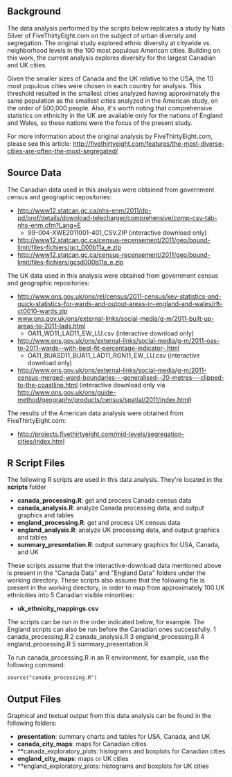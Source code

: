 ## Background
The data analysis performed by the scripts below replicates a study by Nata Silver of FiveThirtyEight.com on the subject of urban diversity and segregation. The original study explored ethnic diversity at citywide vs. neighborhood levels in the 100 most populous American cities. Building on this work, the current analysis explores diversity for the largest Canadian and UK cities. 

Given the smaller sizes of Canada and the UK relative to the USA, the 10 most populous cities were chosen in each country for analysis. This threshold resulted in the smallest cities analyzed having approximately the same population as the smallest cities analyzed in the American study, on the order of 500,000 people. Also, it's worth noting that comprehensive statistics on ethnicity in the UK are available only for the nations of England and Wales, so these nations were the focus of the present study.

For more information about the original analysis by FiveThirtyEight.com, please see this article:
http://fivethirtyeight.com/features/the-most-diverse-cities-are-often-the-most-segregated/

## Source Data

The Canadian data used in this analysis were obtained from government census and geographic repositories:
* http://www12.statcan.gc.ca/nhs-enm/2011/dp-pd/prof/details/download-telecharger/comprehensive/comp-csv-tab-nhs-enm.cfm?Lang=E
  * 99-004-XWE2011001-401_CSV.ZIP (interactive download only)
* http://www12.statcan.gc.ca/census-recensement/2011/geo/bound-limit/files-fichiers/gct_000b11a_e.zip
* http://www12.statcan.gc.ca/census-recensement/2011/geo/bound-limit/files-fichiers/gcsd000b11a_e.zip

The UK data used in this analysis were obtained from government census and geographic repositories:
* http://www.ons.gov.uk/ons/rel/census/2011-census/key-statistics-and-quick-statistics-for-wards-and-output-areas-in-england-and-wales/rft-ct0010-wards.zip
* www.ons.gov.uk/ons/external-links/social-media/g-m/2011-built-up-areas-to-2011-lads.html
  * OA11_WD11_LAD11_EW_LU.csv (interactive download only)
* http://www.ons.gov.uk/ons/external-links/social-media/g-m/2011-oas-to-2011-wards--with-best-fit-percentage-indicator-.html
  * OA11_BUASD11_BUA11_LAD11_RGN11_EW_LU.csv (interactive download only)
* http://www.ons.gov.uk/ons/external-links/social-media/g-m/2011-census-merged-ward-boundaries---generalised--20-metres---clipped-to-the-coastline.html (interactive download only via http://www.ons.gov.uk/ons/guide-method/geography/products/census/spatial/2011/index.html)

The results of the American data analysis were obtained from FiveThirtyEight.com:
* http://projects.fivethirtyeight.com/mid-levels/segregation-cities/index.html

## R Script Files

The following R scripts are used in this data analysis. They're located in the **scripts** folder
* **canada_processing.R**:  get and process Canada census data
* **canada_analysis.R**:  analyze Canada processing data, and output graphics and tables
* **england_processing.R**:  get and process UK census data
* **england_analysis.R**:  analyze UK processing data, and output graphics and tables
* **summary_presentation.R**:  output summary graphics for USA, Canada, and UK

These scripts assume that the interactive-download data mentioned above is present in the "Canada Data" and "England Data" folders under the working directory. These scripts also assume that the following file is present in the working directory, in order to map from approximately 100 UK ethnicities into 5 Canadian visible minorities:
* **uk_ethnicity_mappings.csv**

The scripts can be run in the order indicated below, for example. The England scripts can also be run before the Canadian ones successfully.
1 canada_processing.R
2 canada_analysis.R
3 england_processing.R
4 england_processing.R
5 summary_presentation.R

To run canada_processing.R in an R environment, for example, use the following command:

```
source("canada_processing.R")
```

## Output Files
Graphical and textual output from this data analysis can be found in the following folders:
* **presentation**: summary charts and tables for USA, Canada, and UK
* **canada_city_maps**: maps for Canadian cities
* **canada_exploratory_plots: histograms and boxplots for Canadian cities
* **england_city_maps**: maps or UK cities
* **england_exploratory_plots: histograms and boxplots for UK cities
